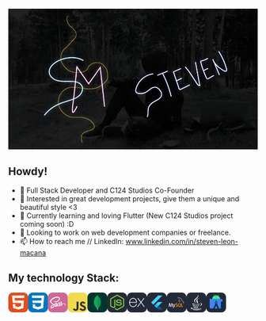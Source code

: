 ![My Designer Logo :D](https://github.com/Steven-Leon-007/Steven-Leon-007/blob/main/github-readme-foto.png?raw=true)

## Howdy!

- 👋 Full Stack Developer and C124 Studios Co-Founder
- 👀 Interested in great development projects, give them a unique and beautiful style <3
- 🌱 Currently learning and loving Flutter (New C124 Studios project coming soon) :D
- 💞️ Looking to work on web development companies or freelance.
- 📫 How to reach me // LinkedIn: www.linkedin.com/in/steven-leon-macana

## My technology Stack:
[<img align="left" alt="HTML" width="40px" src="https://github.com/tandpfun/skill-icons/blob/main/icons/HTML.svg" />](HTML)
[<img align="left" alt="CSS" width="40px" src="https://github.com/tandpfun/skill-icons/blob/main/icons/CSS.svg" />](CSS)
[<img align="left" alt="SASS" width="40px" src="https://github.com/tandpfun/skill-icons/blob/main/icons/Sass.svg" />](SASS)
[<img align="left" alt="JavaScript" width="40px" src="https://github.com/tandpfun/skill-icons/blob/main/icons/JavaScript.svg" />](JavaScript)
[<img align="left" alt="MongoDB" width="40px" src="https://github.com/tandpfun/skill-icons/blob/main/icons/MongoDB.svg" />](MongoDB)
[<img align="left" alt="NodeJS" width="40px" src="https://github.com/tandpfun/skill-icons/blob/main/icons/NodeJS-Dark.svg" />](NodeJS)
[<img align="left" alt="ExpressJS" width="40px" src="https://github.com/tandpfun/skill-icons/blob/main/icons/ExpressJS-Dark.svg" />](ExpressJS)
[<img align="left" alt="Flutter" width="40px" src="https://github.com/tandpfun/skill-icons/blob/main/icons/Flutter-Dark.svg" />](Flutter)
[<img align="left" alt="MySQL" width="40px" src="https://github.com/tandpfun/skill-icons/blob/main/icons/MySQL-Dark.svg" />](MySQL)
[<img align="left" alt="Java" width="40px" src="https://github.com/tandpfun/skill-icons/blob/main/icons/Java-Dark.svg" />](Java)
[<img align="left" alt="Android-Studio" width="40px" src="https://github.com/tandpfun/skill-icons/blob/main/icons/AndroidStudio-Dark.svg" />](Android-Studio)
<!---
Steven-Leon-007/Steven-Leon-007 is a ✨ special ✨ repository because its `README.md` (this file) appears on your GitHub profile.
You can click the Preview link to take a look at your changes.
--->
